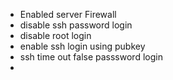 - Enabled server Firewall
- disable ssh password login
- disable root login
- enable ssh login using pubkey
- ssh time out false passsword login
-
